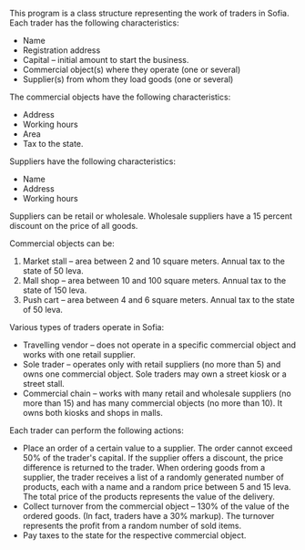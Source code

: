 This program is a class structure representing the work of traders in Sofia. Each trader has the following characteristics:

- Name
- Registration address
- Capital – initial amount to start the business.
- Commercial object(s) where they operate (one or several)
- Supplier(s) from whom they load goods (one or several)

The commercial objects have the following characteristics:

- Address
- Working hours
- Area
- Tax to the state.

Suppliers have the following characteristics:

- Name
- Address
- Working hours

Suppliers can be retail or wholesale. Wholesale suppliers have a 15 percent discount on the price of all goods.

Commercial objects can be:

1. Market stall – area between 2 and 10 square meters. Annual tax to the state of 50 leva.
2. Mall shop – area between 10 and 100 square meters. Annual tax to the state of 150 leva.
3. Push cart – area between 4 and 6 square meters. Annual tax to the state of 50 leva.

Various types of traders operate in Sofia:

- Travelling vendor – does not operate in a specific commercial object and works with one retail supplier.
- Sole trader – operates only with retail suppliers (no more than 5) and owns one commercial object. Sole traders may own a street kiosk or a street stall.
- Commercial chain – works with many retail and wholesale suppliers (no more than 15) and has many commercial objects (no more than 10). It owns both kiosks and shops in malls.

Each trader can perform the following actions:

- Place an order of a certain value to a supplier. The order cannot exceed 50% of the trader's capital. If the supplier offers a discount, the price difference is returned to the trader. When ordering goods from a supplier, the trader receives a list of a randomly generated number of products, each with a name and a random price between 5 and 15 leva. The total price of the products represents the value of the delivery.
- Collect turnover from the commercial object – 130% of the value of the ordered goods. (In fact, traders have a 30% markup). The turnover represents the profit from a random number of sold items.
- Pay taxes to the state for the respective commercial object.